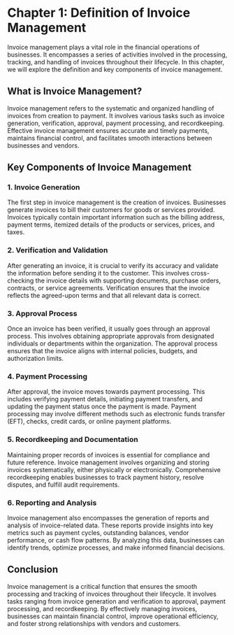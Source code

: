 Chapter 1: Definition of Invoice Management
===========================================

Invoice management plays a vital role in the financial operations of businesses. It encompasses a series of activities involved in the processing, tracking, and handling of invoices throughout their lifecycle. In this chapter, we will explore the definition and key components of invoice management.

What is Invoice Management?
---------------------------

Invoice management refers to the systematic and organized handling of invoices from creation to payment. It involves various tasks such as invoice generation, verification, approval, payment processing, and recordkeeping. Effective invoice management ensures accurate and timely payments, maintains financial control, and facilitates smooth interactions between businesses and vendors.

Key Components of Invoice Management
------------------------------------

### 1. Invoice Generation

The first step in invoice management is the creation of invoices. Businesses generate invoices to bill their customers for goods or services provided. Invoices typically contain important information such as the billing address, payment terms, itemized details of the products or services, prices, and taxes.

### 2. Verification and Validation

After generating an invoice, it is crucial to verify its accuracy and validate the information before sending it to the customer. This involves cross-checking the invoice details with supporting documents, purchase orders, contracts, or service agreements. Verification ensures that the invoice reflects the agreed-upon terms and that all relevant data is correct.

### 3. Approval Process

Once an invoice has been verified, it usually goes through an approval process. This involves obtaining appropriate approvals from designated individuals or departments within the organization. The approval process ensures that the invoice aligns with internal policies, budgets, and authorization limits.

### 4. Payment Processing

After approval, the invoice moves towards payment processing. This includes verifying payment details, initiating payment transfers, and updating the payment status once the payment is made. Payment processing may involve different methods such as electronic funds transfer (EFT), checks, credit cards, or online payment platforms.

### 5. Recordkeeping and Documentation

Maintaining proper records of invoices is essential for compliance and future reference. Invoice management involves organizing and storing invoices systematically, either physically or electronically. Comprehensive recordkeeping enables businesses to track payment history, resolve disputes, and fulfill audit requirements.

### 6. Reporting and Analysis

Invoice management also encompasses the generation of reports and analysis of invoice-related data. These reports provide insights into key metrics such as payment cycles, outstanding balances, vendor performance, or cash flow patterns. By analyzing this data, businesses can identify trends, optimize processes, and make informed financial decisions.

Conclusion
----------

Invoice management is a critical function that ensures the smooth processing and tracking of invoices throughout their lifecycle. It involves tasks ranging from invoice generation and verification to approval, payment processing, and recordkeeping. By effectively managing invoices, businesses can maintain financial control, improve operational efficiency, and foster strong relationships with vendors and customers.

